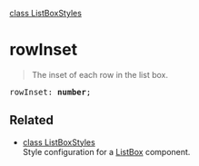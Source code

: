 [class ListBoxStyles](ListBoxStyles.md)

# rowInset

> The inset of each row in the list box.

<pre class="docgen_signature">rowInset: <b>number</b>;</pre>

## Related

- [<!--{ref:class}-->class ListBoxStyles](ListBoxStyles.md) \
    Style configuration for a [ListBox](ListBox.md) component.
